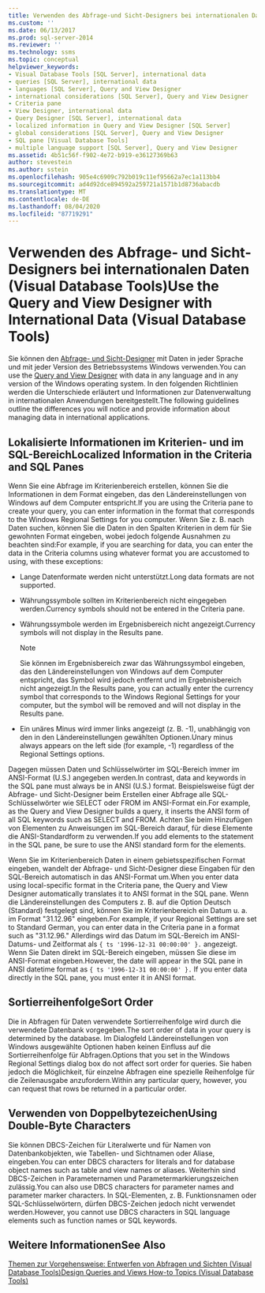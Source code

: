 ```yaml
---
title: Verwenden des Abfrage-und Sicht-Designers bei internationalen Daten (Visual Database Tools) | Microsoft-Dokumentation
ms.custom: ''
ms.date: 06/13/2017
ms.prod: sql-server-2014
ms.reviewer: ''
ms.technology: ssms
ms.topic: conceptual
helpviewer_keywords:
- Visual Database Tools [SQL Server], international data
- queries [SQL Server], international data
- languages [SQL Server], Query and View Designer
- international considerations [SQL Server], Query and View Designer
- Criteria pane
- View Designer, international data
- Query Designer [SQL Server], international data
- localized information in Query and View Designer [SQL Server]
- global considerations [SQL Server], Query and View Designer
- SQL pane [Visual Database Tools]
- multiple language support [SQL Server], Query and View Designer
ms.assetid: 4b51c56f-f902-4e72-b919-e36127369b63
author: stevestein
ms.author: sstein
ms.openlocfilehash: 905e4c6909c792b019c11ef95662a7ec1a113bb4
ms.sourcegitcommit: ad4d92dce894592a259721a1571b1d8736abacdb
ms.translationtype: MT
ms.contentlocale: de-DE
ms.lasthandoff: 08/04/2020
ms.locfileid: "87719291"
---
```

# <a name="use-the-query-and-view-designer-with-international-data-visual-database-tools"></a><span data-ttu-id="0bcbe-102">Verwenden des Abfrage- und Sicht-Designers bei internationalen Daten (Visual Database Tools)</span><span class="sxs-lookup"><span data-stu-id="0bcbe-102">Use the Query and View Designer with International Data (Visual Database Tools)</span></span>
  <span data-ttu-id="0bcbe-103">Sie können den [Abfrage- und Sicht-Designer](visual-database-tools.md) mit Daten in jeder Sprache und mit jeder Version des Betriebssystems Windows verwenden.</span><span class="sxs-lookup"><span data-stu-id="0bcbe-103">You can use the [Query and View Designer](visual-database-tools.md) with data in any language and in any version of the Windows operating system.</span></span> <span data-ttu-id="0bcbe-104">In den folgenden Richtlinien werden die Unterschiede erläutert und Informationen zur Datenverwaltung in internationalen Anwendungen bereitgestellt.</span><span class="sxs-lookup"><span data-stu-id="0bcbe-104">The following guidelines outline the differences you will notice and provide information about managing data in international applications.</span></span>  
  
## <a name="localized-information-in-the-criteria-and-sql-panes"></a><span data-ttu-id="0bcbe-105">Lokalisierte Informationen im Kriterien- und im SQL-Bereich</span><span class="sxs-lookup"><span data-stu-id="0bcbe-105">Localized Information in the Criteria and SQL Panes</span></span>  
 <span data-ttu-id="0bcbe-106">Wenn Sie eine Abfrage im Kriterienbereich erstellen, können Sie die Informationen in dem Format eingeben, das den Ländereinstellungen von Windows auf dem Computer entspricht.</span><span class="sxs-lookup"><span data-stu-id="0bcbe-106">If you are using the Criteria pane to create your query, you can enter information in the format that corresponds to the Windows Regional Settings for you computer.</span></span> <span data-ttu-id="0bcbe-107">Wenn Sie z. B. nach Daten suchen, können Sie die Daten in den Spalten Kriterien in dem für Sie gewohnten Format eingeben, wobei jedoch folgende Ausnahmen zu beachten sind:</span><span class="sxs-lookup"><span data-stu-id="0bcbe-107">For example, if you are searching for data, you can enter the data in the Criteria columns using whatever format you are accustomed to using, with these exceptions:</span></span>  
  
-   <span data-ttu-id="0bcbe-108">Lange Datenformate werden nicht unterstützt.</span><span class="sxs-lookup"><span data-stu-id="0bcbe-108">Long data formats are not supported.</span></span>  
  
-   <span data-ttu-id="0bcbe-109">Währungssymbole sollten im Kriterienbereich nicht eingegeben werden.</span><span class="sxs-lookup"><span data-stu-id="0bcbe-109">Currency symbols should not be entered in the Criteria pane.</span></span>  
  
-   <span data-ttu-id="0bcbe-110">Währungssymbole werden im Ergebnisbereich nicht angezeigt.</span><span class="sxs-lookup"><span data-stu-id="0bcbe-110">Currency symbols will not display in the Results pane.</span></span>  
  
    > [!NOTE]  
    >  <span data-ttu-id="0bcbe-111">Sie können im Ergebnisbereich zwar das Währungssymbol eingeben, das den Ländereinstellungen von Windows auf dem Computer entspricht, das Symbol wird jedoch entfernt und im Ergebnisbereich nicht angezeigt.</span><span class="sxs-lookup"><span data-stu-id="0bcbe-111">In the Results pane, you can actually enter the currency symbol that corresponds to the Windows Regional Settings for your computer, but the symbol will be removed and will not display in the Results pane.</span></span>  
  
-   <span data-ttu-id="0bcbe-112">Ein unäres Minus wird immer links angezeigt (z. B. -1), unabhängig von den in den Ländereinstellungen gewählten Optionen.</span><span class="sxs-lookup"><span data-stu-id="0bcbe-112">Unary minus always appears on the left side (for example, -1) regardless of the Regional Settings options.</span></span>  
  
 <span data-ttu-id="0bcbe-113">Dagegen müssen Daten und Schlüsselwörter im SQL-Bereich immer im ANSI-Format (U.S.) angegeben werden.</span><span class="sxs-lookup"><span data-stu-id="0bcbe-113">In contrast, data and keywords in the SQL pane must always be in ANSI (U.S.) format.</span></span> <span data-ttu-id="0bcbe-114">Beispielsweise fügt der Abfrage- und Sicht-Designer beim Erstellen einer Abfrage alle SQL-Schlüsselwörter wie SELECT oder FROM im ANSI-Format ein.</span><span class="sxs-lookup"><span data-stu-id="0bcbe-114">For example, as the Query and View Designer builds a query, it inserts the ANSI form of all SQL keywords such as SELECT and FROM.</span></span> <span data-ttu-id="0bcbe-115">Achten Sie beim Hinzufügen von Elementen zu Anweisungen im SQL-Bereich darauf, für diese Elemente die ANSI-Standardform zu verwenden.</span><span class="sxs-lookup"><span data-stu-id="0bcbe-115">If you add elements to the statement in the SQL pane, be sure to use the ANSI standard form for the elements.</span></span>  
  
 <span data-ttu-id="0bcbe-116">Wenn Sie im Kriterienbereich Daten in einem gebietsspezifischen Format eingeben, wandelt der Abfrage- und Sicht-Designer diese Eingaben für den SQL-Bereich automatisch in das ANSI-Format um.</span><span class="sxs-lookup"><span data-stu-id="0bcbe-116">When you enter data using local-specific format in the Criteria pane, the Query and View Designer automatically translates it to ANSI format in the SQL pane.</span></span> <span data-ttu-id="0bcbe-117">Wenn die Ländereinstellungen des Computers z. B. auf die Option Deutsch (Standard) festgelegt sind, können Sie im Kriterienbereich ein Datum u. a. im Format "31.12.96" eingeben.</span><span class="sxs-lookup"><span data-stu-id="0bcbe-117">For example, if your Regional Settings are set to Standard German, you can enter data in the Criteria pane in a format such as "31.12.96."</span></span> <span data-ttu-id="0bcbe-118">Allerdings wird das Datum im SQL-Bereich im ANSI-Datums- und Zeitformat als `{ ts '1996-12-31 00:00:00' }.` angezeigt. Wenn Sie Daten direkt im SQL-Bereich eingeben, müssen Sie diese im ANSI-Format eingeben.</span><span class="sxs-lookup"><span data-stu-id="0bcbe-118">However, the date will appear in the SQL pane in ANSI datetime format as `{ ts '1996-12-31 00:00:00' }.` If you enter data directly in the SQL pane, you must enter it in ANSI format.</span></span>  
  
## <a name="sort-order"></a><span data-ttu-id="0bcbe-119">Sortierreihenfolge</span><span class="sxs-lookup"><span data-stu-id="0bcbe-119">Sort Order</span></span>  
 <span data-ttu-id="0bcbe-120">Die in Abfragen für Daten verwendete Sortierreihenfolge wird durch die verwendete Datenbank vorgegeben.</span><span class="sxs-lookup"><span data-stu-id="0bcbe-120">The sort order of data in your query is determined by the database.</span></span> <span data-ttu-id="0bcbe-121">Im Dialogfeld Ländereinstellungen von Windows ausgewählte Optionen haben keinen Einfluss auf die Sortierreihenfolge für Abfragen.</span><span class="sxs-lookup"><span data-stu-id="0bcbe-121">Options that you set in the Windows Regional Settings dialog box do not affect sort order for queries.</span></span> <span data-ttu-id="0bcbe-122">Sie haben jedoch die Möglichkeit, für einzelne Abfragen eine spezielle Reihenfolge für die Zeilenausgabe anzufordern.</span><span class="sxs-lookup"><span data-stu-id="0bcbe-122">Within any particular query, however, you can request that rows be returned in a particular order.</span></span>  
  
## <a name="using-double-byte-characters"></a><span data-ttu-id="0bcbe-123">Verwenden von Doppelbytezeichen</span><span class="sxs-lookup"><span data-stu-id="0bcbe-123">Using Double-Byte Characters</span></span>  
 <span data-ttu-id="0bcbe-124">Sie können DBCS-Zeichen für Literalwerte und für Namen von Datenbankobjekten, wie Tabellen- und Sichtnamen oder Aliase, eingeben.</span><span class="sxs-lookup"><span data-stu-id="0bcbe-124">You can enter DBCS characters for literals and for database object names such as table and view names or aliases.</span></span> <span data-ttu-id="0bcbe-125">Weiterhin sind DBCS-Zeichen in Parameternamen und Parametermarkierungszeichen zulässig.</span><span class="sxs-lookup"><span data-stu-id="0bcbe-125">You can also use DBCS characters for parameter names and parameter marker characters.</span></span> <span data-ttu-id="0bcbe-126">In SQL-Elementen, z. B. Funktionsnamen oder SQL-Schlüsselwörtern, dürfen DBCS-Zeichen jedoch nicht verwendet werden.</span><span class="sxs-lookup"><span data-stu-id="0bcbe-126">However, you cannot use DBCS characters in SQL language elements such as function names or SQL keywords.</span></span>  
  
## <a name="see-also"></a><span data-ttu-id="0bcbe-127">Weitere Informationen</span><span class="sxs-lookup"><span data-stu-id="0bcbe-127">See Also</span></span>  
 [<span data-ttu-id="0bcbe-128">Themen zur Vorgehensweise: Entwerfen von Abfragen und Sichten &#40;Visual Database Tools&#41;</span><span class="sxs-lookup"><span data-stu-id="0bcbe-128">Design Queries and Views How-to Topics &#40;Visual Database Tools&#41;</span></span>](design-queries-and-views-how-to-topics-visual-database-tools.md)  
  
  
